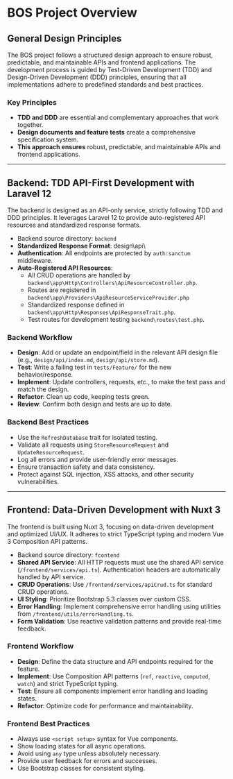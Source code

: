 # BOS Project Overview

## General Design Principles

The BOS project follows a structured design approach to ensure robust, predictable, and maintainable APIs and frontend applications. The development process is guided by Test-Driven Development (TDD) and Design-Driven Development (DDD) principles, ensuring that all implementations adhere to predefined standards and best practices.

### Key Principles

- **TDD and DDD** are essential and complementary approaches that work together.
- **Design documents and feature tests** create a comprehensive specification system.
- **This approach ensures** robust, predictable, and maintainable APIs and frontend applications.

---

## Backend: TDD API-First Development with Laravel 12

The backend is designed as an API-only service, strictly following TDD and DDD principles. It leverages Laravel 12 to provide auto-registered API resources and standardized response formats.

- Backend source directory: `backend`
- **Standardized Response Format**: design\api\
- **Authentication**: All endpoints are protected by `auth:sanctum` middleware.
- **Auto-Registered API Resources**:
  - All CRUD operations are handled by `backend\app\Http\Controllers\ApiResourceController.php`.
  - Routes are registered in `backend\app\Providers\ApiResourceServiceProvider.php`
  - Standardized response defined in `backend\app\Http\Responses\ApiResponseTrait.php`.
  - Test routes for development testing `backend\routes\test.php`.

### Backend Workflow

- **Design**: Add or update an endpoint/field in the relevant API design file (e.g., `design/api/index.md`, `design/api/store.md`).
- **Test**: Write a failing test in `tests/Feature/` for the new behavior/response.
- **Implement**: Update controllers, requests, etc., to make the test pass and match the design.
- **Refactor**: Clean up code, keeping tests green.
- **Review**: Confirm both design and tests are up to date.

### Backend Best Practices

- Use the `RefreshDatabase` trait for isolated testing.
- Validate all requests using `StoreResourceRequest` and `UpdateResourceRequest`.
- Log all errors and provide user-friendly error messages.
- Ensure transaction safety and data consistency.
- Protect against SQL injection, XSS attacks, and other security vulnerabilities.

---

## Frontend: Data-Driven Development with Nuxt 3

The frontend is built using Nuxt 3, focusing on data-driven development and optimized UI/UX. It adheres to strict TypeScript typing and modern Vue 3 Composition API patterns.

- Backend source directory: `fcontend`
- **Shared API Service**: All HTTP requests must use the shared API service (`/frontend/services/api.ts`). Authentication headers are automatically handled by API service.
- **CRUD Operations**: Use `/frontend/services/apiCrud.ts` for standard CRUD operations.
- **UI Styling**: Prioritize Bootstrap 5.3 classes over custom CSS.
- **Error Handling**: Implement comprehensive error handling using utilities from `/frontend/utils/errorHandling.ts`.
- **Form Validation**: Use reactive validation patterns and provide real-time feedback.

### Frontend Workflow

- **Design**: Define the data structure and API endpoints required for the feature.
- **Implement**: Use Composition API patterns (`ref`, `reactive`, `computed`, `watch`) and strict TypeScript typing.
- **Test**: Ensure all components implement error handling and loading states.
- **Refactor**: Optimize code for performance and maintainability.

### Frontend Best Practices

- Always use `<script setup>` syntax for Vue components.
- Show loading states for all async operations.
- Avoid using `any` type unless absolutely necessary.
- Provide user feedback for errors and successes.
- Use Bootstrap classes for consistent styling.
